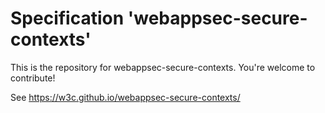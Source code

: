 
# Specification 'webappsec-secure-contexts'

This is the repository for webappsec-secure-contexts. You're welcome to contribute!

See
 https://w3c.github.io/webappsec-secure-contexts/
 
